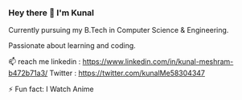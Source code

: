 ### Hey there 👋 I'm Kunal 

Currently pursuing my B.Tech in Computer Science & Engineering.

Passionate about learning and coding.

 📫 reach me 
  linkedin : https://www.linkedin.com/in/kunal-meshram-b472b71a3/ 
  Twitter  : https://twitter.com/kunalMe58304347
 
 ⚡ Fun fact: I Watch Anime 
<!--
**kunal370/kunal370** is a ✨ _special_ ✨ repository because its `README.md` (this file) appears on your GitHub profile.

Here are some ideas to get you started:

- 🔭 I’m intrested in Android Application Developement
- 🌱 I’m currently pursuing Engineering | B.Tech.
- 📫 How to reach me: meshramkunal370@gmail.com 
- ⚡ Fun fact: I'm kinda funny 
-->
